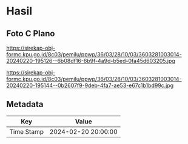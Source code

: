 # Hasil

## Foto C Plano

https://sirekap-obj-formc.kpu.go.id/8c03/pemilu/ppwp/36/03/28/10/03/3603281003014-20240220-195126--6b08df16-6b9f-4a9d-b5ed-0fa45d603205.jpg

https://sirekap-obj-formc.kpu.go.id/8c03/pemilu/ppwp/36/03/28/10/03/3603281003014-20240220-195144--0b2607f9-9deb-4fa7-ae53-e67c1b1bd99c.jpg


## Metadata

| Key        | Value               |
| ---------- | ------------------- |
| Time Stamp | 2024-02-20 20:00:00 |



